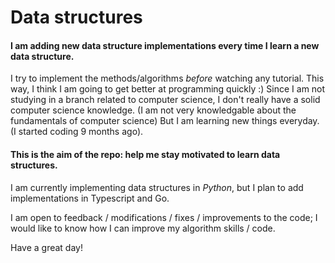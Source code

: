 # Data structures

#### I am adding new data structure implementations every time I learn a new data structure.

I try to implement the methods/algorithms _before_ watching any tutorial. This way, I think I am going to get better at programming quickly :)
Since I am not studying in a branch related to computer science, I don't really have a solid computer science knowledge. (I am not very knowledgable about the fundamentals of
computer science) But I am learning new things everyday. (I started coding 9 months ago).

#### This is the aim of the repo: help me stay motivated to learn data structures.

I am currently implementing data structures in _Python_, but I plan to add implementations in Typescript and Go.

I am open to feedback / modifications / fixes / improvements to the code; I would like to know how I can improve my algorithm skills / code.

Have a great day!
